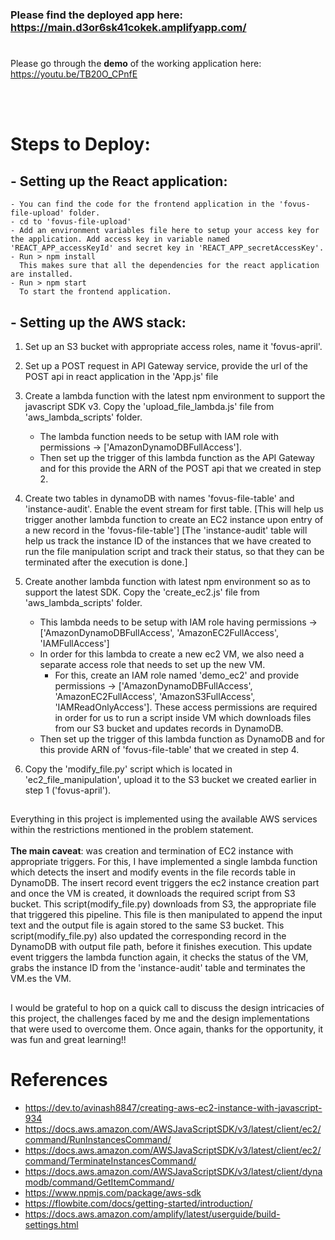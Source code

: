 ### Please find the deployed app here:  https://main.d3or6sk41cokek.amplifyapp.com/
#

Please go through the **demo** of the working application here: https://youtu.be/TB20O_CPnfE

<br/><br/>
# Steps to Deploy:
## - Setting up the React application:
    - You can find the code for the frontend application in the 'fovus-file-upload' folder.
    - cd to 'fovus-file-upload'
    - Add an environment variables file here to setup your access key for the application. Add access key in variable named 'REACT_APP_accessKeyId' and secret key in 'REACT_APP_secretAccessKey'.
    - Run > npm install
      This makes sure that all the dependencies for the react application are installed.
    - Run > npm start
      To start the frontend application.

## - Setting up the AWS stack:
1. Set up an S3 bucket with appropriate access roles, name it 'fovus-april'.

2. Set up a POST request in API Gateway service, provide the url of the POST api in react application in the 'App.js' file

3. Create a lambda function with the latest npm environment to support the javascript SDK v3. Copy the 'upload_file_lambda.js' file from 'aws_lambda_scripts' folder.
    - The lambda function needs to be setup with IAM role with permissions -> ['AmazonDynamoDBFullAccess'].
    - Then set up the trigger of this lambda function as the API Gateway and for this provide the ARN of the POST api that we created in step 2.

4. Create two tables in dynamoDB with names 'fovus-file-table' and 'instance-audit'. Enable the event stream for first table. 
    [This will help us trigger another lambda function to create an EC2 instance upon entry of a new record in the 'fovus-file-table']
    [The 'instance-audit' table will help us track the instance ID of the instances that we have created to run the file manipulation script and track their status, so that they can be terminated after the execution is done.]

5. Create another lambda function with latest npm environment so as to support the latest SDK. Copy the 'create_ec2.js' file from 'aws_lambda_scripts' folder.
    - This lambda needs to be setup with IAM role having permissions -> ['AmazonDynamoDBFullAccess', 'AmazonEC2FullAccess', 'IAMFullAccess']
    - In order for this lambda to create a new ec2 VM, we also need a separate access role that needs to set up the new VM.
        - For this, create an IAM role named 'demo_ec2' and provide permissions -> ['AmazonDynamoDBFullAccess', 'AmazonEC2FullAccess', 'AmazonS3FullAccess', 'IAMReadOnlyAccess'].
          These access permissions are required in order for us to run a script inside VM which downloads files from our S3 bucket and updates records in DynamoDB.
    - Then set up the trigger of this lambda function as DynamoDB and for this provide ARN of 'fovus-file-table' that we created in step 4.

6. Copy the 'modify_file.py' script which is located in 'ec2_file_manipulation', upload it to the S3 bucket we created earlier in step 1 ('fovus-april').

##

Everything in this project is implemented using the available AWS services within the restrictions mentioned in the problem statement. <br/><br/>
**The main caveat**: was creation and termination of EC2 instance with appropriate triggers. For this, I have implemented a single lambda function which detects the insert and modify events in the file records table in DynamoDB. The insert record event triggers the ec2 instance creation part and once the VM is created, it downloads the required script from S3 bucket. This script(modify_file.py) downloads from S3, the appropriate file that triggered this pipeline. This file is then manipulated to append the input text and the output file is again stored to the same S3 bucket. This script(modify_file.py) also updated the corresponding record in the DynamoDB with output file path, before it finishes execution. This update event triggers the lambda function again, it checks the status of the VM, grabs the instance ID from the 'instance-audit' table and terminates the VM.es the VM.

##

I would be grateful to hop on a quick call to discuss the design intricacies of this project, the challenges faced by me and the design implementations that were used to overcome them. Once again, thanks for the opportunity, it was fun and great learning!!

##

# References
- https://dev.to/avinash8847/creating-aws-ec2-instance-with-javascript-934
- https://docs.aws.amazon.com/AWSJavaScriptSDK/v3/latest/client/ec2/command/RunInstancesCommand/
- https://docs.aws.amazon.com/AWSJavaScriptSDK/v3/latest/client/ec2/command/TerminateInstancesCommand/
- https://docs.aws.amazon.com/AWSJavaScriptSDK/v3/latest/client/dynamodb/command/GetItemCommand/
- https://www.npmjs.com/package/aws-sdk
- https://flowbite.com/docs/getting-started/introduction/
- https://docs.aws.amazon.com/amplify/latest/userguide/build-settings.html
